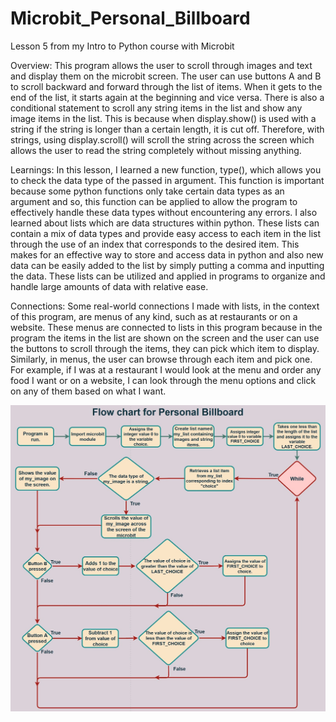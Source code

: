 # Microbit_Personal_Billboard
Lesson 5 from my Intro to Python course with Microbit

Overview: This program allows the user to scroll through images and text and display them on the microbit screen. The user can use buttons A and B to scroll backward and forward through the list of items. When it gets to the end of the list, it starts again at the beginning and vice versa. There is also a conditional statement to scroll any string items in the list and show any image items in the list. This is because when display.show() is used with a string if the string is longer than a certain length, it is cut off. Therefore, with strings, using display.scroll() will scroll the string across the screen which allows the user to read the string completely without missing anything.

Learnings: In this lesson, I learned a new function, type(), which allows you to check the data type of the passed in argument. This function is important because some python functions only take certain data types as an argument and so, this function can be applied to allow the program to effectively handle these data types without encountering any errors. I also learned about lists which are data structures within python. These lists can contain a mix of data types and provide easy access to each item in the list through the use of an index that corresponds to the desired item. This makes for an effective way to store and access data in python and also new data can be easily added to the list by simply putting a comma and inputting the data. These lists can be utilized and applied in programs to organize and handle large amounts of data with relative ease.

Connections: Some real-world connections I made with lists, in the context of this program, are menus of any kind, such as at restaurants or on a website. These menus are connected to lists in this program because in the program the items in the list are shown on the screen and the user can use the buttons to scroll through the items, they can pick which item to display. Similarly, in menus, the user can browse through each item and pick one. For example, if I was at a restaurant I would look at the menu and order any food I want or on a website, I can look through the menu options and click on any of them based on what I want.

![Image](Flowchart.jpg)
